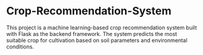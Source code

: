 # Crop-Recommendation-System
This project is a machine learning-based crop recommendation system built with Flask as the backend framework. The system predicts the most suitable crop for cultivation based on soil parameters and environmental conditions.
